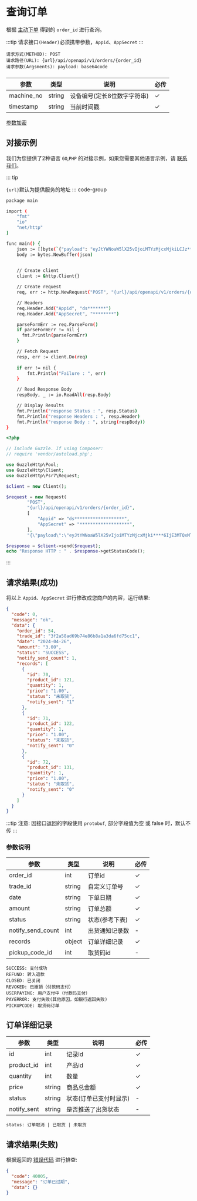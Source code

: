 # 查询订单

根据 [主动下单](order_create.md) 得到的 `order_id` 进行查询。

:::tip
请求接口`(Header)`必须携带参数，`Appid`、`AppSecret`
:::

```
请求方式(METHOD): POST
请求路径(URL): {url}/api/openapi/v1/orders/{order_id}
请求参数(Argsments): payload: base64code
```

### <Badge type="danger" text="Payload" />

| 参数         | 类型     | 说明              | 必传 |
|------------|--------|-----------------|----|
| machine_no | string | 设备编号(定长8位数字字符串) | ✓  |
| timestamp  | string | 当前时间戳           | ✓  |

[参数加密](signatory.md)

## 对接示例

我们为您提供了2种语言 `GO`,`PHP` 的对接示例，如果您需要其他语言示例，请 [联系我们](../support.md)。

::: tip

`{url}`默认为提供服务的地址
::: code-group

```sh [GO]
package main

import (
	"fmt"
	"io"
	"net/http"
)

func main() {
	json := []byte(`{"payload": "eyJtYWNoaW5lX25vIjoiMTYzMjcxMjkiLCJz********xNjUyRTE1MEEiLCJzdGF0dXMiOjIsInRpbWVzdGFtcCI6IjE3MTQxMTU3NDIifQ=="}`)
	body := bytes.NewBuffer(json)

	
	// Create client
	client := &http.Client{}

	// Create request
	req, err := http.NewRequest("POST", "{url}/api/openapi/v1/orders/{order_id}", body)

	// Headers
	req.Header.Add("Appid", "ds*******")
	req.Header.Add("AppSecret", "********")

	parseFormErr := req.ParseForm()
	if parseFormErr != nil {
	  fmt.Println(parseFormErr)    
	}

	// Fetch Request
	resp, err := client.Do(req)
	
	if err != nil {
		fmt.Println("Failure : ", err)
	}

	// Read Response Body
	respBody, _ := io.ReadAll(resp.Body)

	// Display Results
	fmt.Println("response Status : ", resp.Status)
	fmt.Println("response Headers : ", resp.Header)
	fmt.Println("response Body : ", string(respBody))
}
```

```php [PHP]
<?php

// Include Guzzle. If using Composer:
// require 'vendor/autoload.php';

use GuzzleHttp\Pool;
use GuzzleHttp\Client;
use GuzzleHttp\Psr7\Request;

$client = new Client();

$request = new Request(
        "POST",
        "{url}/api/openapi/v1/orders/{order_id}",
        [
            "Appid" => "ds*******************",
            "AppSecret" => "*******************",
        ],
        "{\"payload\":\"eyJtYWNoaW5lX25vIjoiMTYzMjcxMjki****6IjE3MTQxMTU3NDIifQ==\"}");

$response = $client->send($request);
echo "Response HTTP : " . $response->getStatusCode();
```

:::

## 请求结果(成功)

将以上 `Appid`、`AppSecret` 进行修改成您商户的内容，运行结果:

```json
{
  "code": 0,
  "message": "ok",
  "data": {
    "order_id": 54,
    "trade_id": "3f2a58ad69b74e86b8a1a3da6fd75cc1",
    "date": "2024-04-26",
    "amount": "3.00",
    "status": "SUCCESS",
    "notify_send_count": 1,
    "records": [
      {
        "id": 70,
        "product_id": 121,
        "quantity": 1,
        "price": "1.00",
        "status": "未取货",
        "notify_sent": "1"
      },
      {
        "id": 71,
        "product_id": 122,
        "quantity": 1,
        "price": "1.00",
        "status": "未取货",
        "notify_sent": "0"
      },
      {
        "id": 72,
        "product_id": 131,
        "quantity": 1,
        "price": "1.00",
        "status": "未取货",
        "notify_sent": "0"
      }
    ]
  }
}
```

:::tip
注意: 因接口返回的字段使用 ``protobuf``, 部分字段值为空 或 false 时，默认不传
:::

### 参数说明

| 参数                | 类型     | 说明       | 必传 |
|-------------------|--------|----------|----|
| order_id          | int    | 订单id     | ✓  |
| trade_id          | string | 自定义订单号   | ✓  |
| date              | string | 下单日期     | ✓  |
| amount            | string | 订单总额     | ✓  |
| status            | string | 状态(参考下表) | ✓  |
| notify_send_count | int    | 出货通知记录数  | -  |
| records           | object | 订单详细记录   | ✓  |
| pickup_code_id    | int    | 取货码id    | -  |

```
SUCCESS: 支付成功
REFUND: 转入退款
CLOSED: 已关闭
REVOKED: 已撤销（付款码支付）
USERPAYING: 用户支付中（付款码支付）
PAYERROR: 支付失败(其他原因，如银行返回失败)
PICKUPCODE: 取货码订单
```

## 订单详细记录

| 参数          | 类型     | 说明           | 必传 |
|-------------|--------|--------------|----|
| id          | int    | 记录id         | ✓  |
| product_id  | int    | 产品id         | ✓  |
| quantity    | int    | 数量           | ✓  |
| price       | string | 商品总金额        | ✓  |
| status      | string | 状态(订单已支付时显示) | -  |
| notify_sent | string | 是否推送了出货状态    | -  |

```
status: 订单取消 | 已取货 | 未取货
```

## 请求结果(失败)

根据返回的 [错误代码](../error_code.md) 进行排查:

```json
{
  "code": 40005,
  "message": "订单已过期",
  "data": {}
}
```